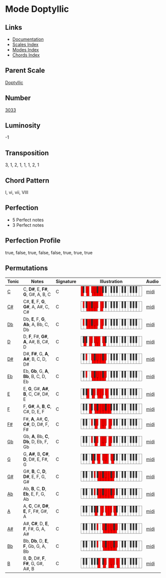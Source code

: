# Mode Doptyllic

## Links

- [Documentation](README.md)
- [Scales Index](Scales.md)
- [Modes Index](Modes.md)
- [Chords Index](Chords.md)

## Parent Scale

[Doptyllic](ScaleDoptyllic.md)

## Number

[3033](https://ianring.com/musictheory/scales/3033)

## Luminosity

-1

## Transposition

3, 1, 2, 1, 1, 1, 2, 1

## Chord Pattern

I, vi, vii, VIII

## Perfection

- 5 Perfect notes
- 3 Perfect notes

## Perfection Profile

true, false, true, false, false, true, true, true

## Permutations

| Tonic | Notes | Signature | Illustration | Audio |
|-------|-------|-----------|--------------|-------|
| [C](ModeCNaturalDoptyllic.md) | C, **D#**, E, **F#**, **G**, G#, A, B, C | C | ![CNaturalDoptyllic](ModeCNaturalDoptyllic.png) | [midi](https://github.com/edipermadi/music/blob/main/docs/ModeCNaturalDoptyllic.mid?raw=true) |
| [C#](ModeCSharpDoptyllic.md) | C#, **E**, F, **G**, **G#**, A, A#, C, C# | C | ![CSharpDoptyllic](ModeCSharpDoptyllic.png) | [midi](https://github.com/edipermadi/music/blob/main/docs/ModeCSharpDoptyllic.mid?raw=true) |
| [Db](ModeDFlatDoptyllic.md) | Db, **E**, F, **G**, **Ab**, A, Bb, C, Db | C | ![DFlatDoptyllic](ModeDFlatDoptyllic.png) | [midi](https://github.com/edipermadi/music/blob/main/docs/ModeDFlatDoptyllic.mid?raw=true) |
| [D](ModeDNaturalDoptyllic.md) | D, **F**, F#, **G#**, **A**, A#, B, C#, D | C | ![DNaturalDoptyllic](ModeDNaturalDoptyllic.png) | [midi](https://github.com/edipermadi/music/blob/main/docs/ModeDNaturalDoptyllic.mid?raw=true) |
| [D#](ModeDSharpDoptyllic.md) | D#, **F#**, G, **A**, **A#**, B, C, D, D# | C | ![DSharpDoptyllic](ModeDSharpDoptyllic.png) | [midi](https://github.com/edipermadi/music/blob/main/docs/ModeDSharpDoptyllic.mid?raw=true) |
| [Eb](ModeEFlatDoptyllic.md) | Eb, **Gb**, G, **A**, **Bb**, B, C, D, Eb | C | ![EFlatDoptyllic](ModeEFlatDoptyllic.png) | [midi](https://github.com/edipermadi/music/blob/main/docs/ModeEFlatDoptyllic.mid?raw=true) |
| [E](ModeENaturalDoptyllic.md) | E, **G**, G#, **A#**, **B**, C, C#, D#, E | C | ![ENaturalDoptyllic](ModeENaturalDoptyllic.png) | [midi](https://github.com/edipermadi/music/blob/main/docs/ModeENaturalDoptyllic.mid?raw=true) |
| [F](ModeFNaturalDoptyllic.md) | F, **G#**, A, **B**, **C**, C#, D, E, F | C | ![FNaturalDoptyllic](ModeFNaturalDoptyllic.png) | [midi](https://github.com/edipermadi/music/blob/main/docs/ModeFNaturalDoptyllic.mid?raw=true) |
| [F#](ModeFSharpDoptyllic.md) | F#, **A**, A#, **C**, **C#**, D, D#, F, F# | C | ![FSharpDoptyllic](ModeFSharpDoptyllic.png) | [midi](https://github.com/edipermadi/music/blob/main/docs/ModeFSharpDoptyllic.mid?raw=true) |
| [Gb](ModeGFlatDoptyllic.md) | Gb, **A**, Bb, **C**, **Db**, D, Eb, F, Gb | C | ![GFlatDoptyllic](ModeGFlatDoptyllic.png) | [midi](https://github.com/edipermadi/music/blob/main/docs/ModeGFlatDoptyllic.mid?raw=true) |
| [G](ModeGNaturalDoptyllic.md) | G, **A#**, B, **C#**, **D**, D#, E, F#, G | C | ![GNaturalDoptyllic](ModeGNaturalDoptyllic.png) | [midi](https://github.com/edipermadi/music/blob/main/docs/ModeGNaturalDoptyllic.mid?raw=true) |
| [G#](ModeGSharpDoptyllic.md) | G#, **B**, C, **D**, **D#**, E, F, G, G# | C | ![GSharpDoptyllic](ModeGSharpDoptyllic.png) | [midi](https://github.com/edipermadi/music/blob/main/docs/ModeGSharpDoptyllic.mid?raw=true) |
| [Ab](ModeAFlatDoptyllic.md) | Ab, **B**, C, **D**, **Eb**, E, F, G, Ab | C | ![AFlatDoptyllic](ModeAFlatDoptyllic.png) | [midi](https://github.com/edipermadi/music/blob/main/docs/ModeAFlatDoptyllic.mid?raw=true) |
| [A](ModeANaturalDoptyllic.md) | A, **C**, C#, **D#**, **E**, F, F#, G#, A | C | ![ANaturalDoptyllic](ModeANaturalDoptyllic.png) | [midi](https://github.com/edipermadi/music/blob/main/docs/ModeANaturalDoptyllic.mid?raw=true) |
| [A#](ModeASharpDoptyllic.md) | A#, **C#**, D, **E**, **F**, F#, G, A, A# | C | ![ASharpDoptyllic](ModeASharpDoptyllic.png) | [midi](https://github.com/edipermadi/music/blob/main/docs/ModeASharpDoptyllic.mid?raw=true) |
| [Bb](ModeBFlatDoptyllic.md) | Bb, **Db**, D, **E**, **F**, Gb, G, A, Bb | C | ![BFlatDoptyllic](ModeBFlatDoptyllic.png) | [midi](https://github.com/edipermadi/music/blob/main/docs/ModeBFlatDoptyllic.mid?raw=true) |
| [B](ModeBNaturalDoptyllic.md) | B, **D**, D#, **F**, **F#**, G, G#, A#, B | C | ![BNaturalDoptyllic](ModeBNaturalDoptyllic.png) | [midi](https://github.com/edipermadi/music/blob/main/docs/ModeBNaturalDoptyllic.mid?raw=true) |
